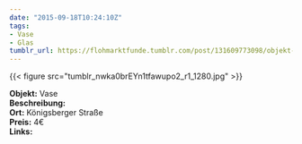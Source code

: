 ```yaml
---
date: "2015-09-18T10:24:10Z"
tags:
- Vase
- Glas
tumblr_url: https://flohmarktfunde.tumblr.com/post/131609773098/objekt-vase-beschreibung-lorem-ipsum-ort
---
```

 {{< figure src="tumblr_nwka0brEYn1tfawupo2_r1_1280.jpg" >}}  

**Objekt:** Vase  
**Beschreibung:**   
**Ort:** Königsberger Straße  
**Preis:** 4€  
**Links:** 
